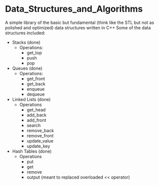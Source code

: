 # Data_Structures_and_Algorithms
A simple library of the basic but fundamental (think like the STL but not as polished and optimized) data structures written in C++
Some of the data structures included:
  - Stacks (done)
    - Operations:
      - get_top
      - push
      - pop
  - Queues (done)
    - Operations:
      - get_front
      - get_back
      - enqueue
      - dequeue
  - Linked Lists (done)
    - Operations
      - get_head
      - add_back
      - add_front
      - search
      - remove_back
      - remove_front
      - update_value
      - update_key
  - Hash Tables (done)
    - Operations
      - put
      - get
      - remove 
      - output (meant to replaced overloaded << operator)

